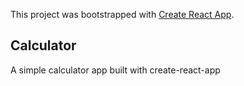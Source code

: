 This project was bootstrapped with [Create React App](https://github.com/facebook/create-react-app).

## Calculator

A simple calculator app built with create-react-app

